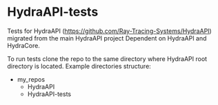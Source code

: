 # HydraAPI-tests
Tests for HydraAPI (https://github.com/Ray-Tracing-Systems/HydraAPI) migrated from the main HydraAPI project
Dependent on HydraAPI and HydraCore.

To run tests clone the repo to the same directory where HydraAPI root directory is located. Example directories structure:
* my_repos
    * HydraAPI
    * HydraAPI-tests
